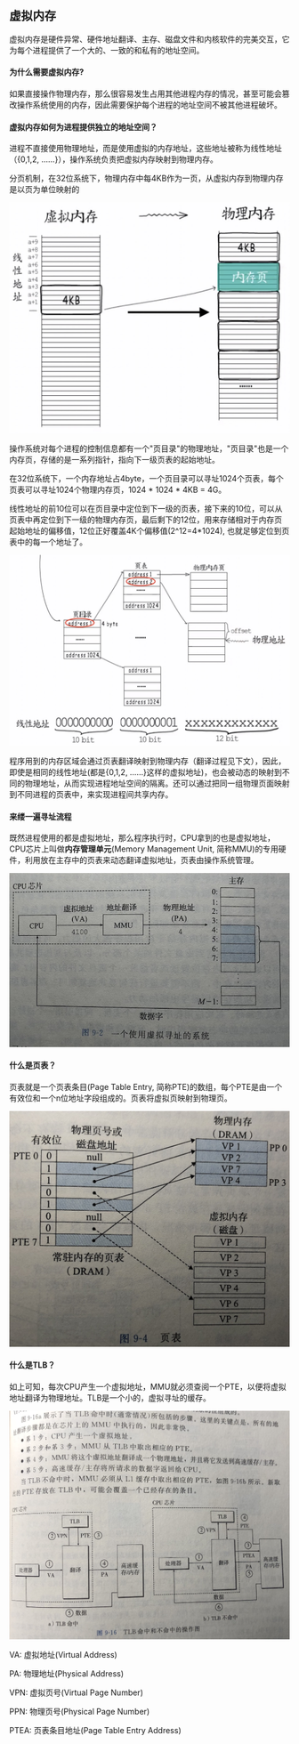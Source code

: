 ## 虚拟内存

虚拟内存是硬件异常、硬件地址翻译、主存、磁盘文件和内核软件的完美交互，它为每个进程提供了一个大的、一致的和私有的地址空间。

#### 为什么需要虚拟内存?

如果直接操作物理内存，那么很容易发生占用其他进程内存的情况，甚至可能会篡改操作系统使用的内存，因此需要保护每个进程的地址空间不被其他进程破坏。

#### 虚拟内存如何为进程提供独立的地址空间？

进程不直接使用物理地址，而是使用虚拟的内存地址，这些地址被称为线性地址（{0,1,2, ……}），操作系统负责把虚拟内存映射到物理内存。

分页机制，在32位系统下，物理内存中每4KB作为一页，从虚拟内存到物理内存是以页为单位映射的

<img src="../../src/golang/memory/memory_mapping.png" alt="内存映射" style="zoom:67%;" />

操作系统对每个进程的控制信息都有一个"页目录"的物理地址，"页目录"也是一个内存页，存储的是一系列指针，指向下一级页表的起始地址。

在32位系统下，一个内存地址占4byte，一个页目录可以寻址1024个页表，每个页表可以寻址1024个物理内存页，1024 * 1024 * 4KB = 4G。

线性地址的前10位可以在页目录中定位到下一级的页表，接下来的10位，可以从页表中再定位到下一级的物理内存页，最后剩下的12位，用来存储相对于内存页起始地址的偏移值，12位正好覆盖4K个偏移值(2^12=4*1024), 也就足够定位到页表中的每一个地址了。

<img src="../../src/golang/memory/memory_mapping_detail.png" alt="内存映射" style="zoom:67%;" />

程序用到的内存区域会通过页表翻译映射到物理内存（翻译过程见下文），因此，即使是相同的线性地址(都是{0,1,2, ……}这样的虚拟地址)，也会被动态的映射到不同的物理地址，从而实现进程地址空间的隔离。还可以通过把同一组物理页面映射到不同进程的页表中，来实现进程间共享内存。

#### 来缕一遍寻址流程

既然进程使用的都是虚拟地址，那么程序执行时，CPU拿到的也是虚拟地址，CPU芯片上叫做**内存管理单元**(Memory Management Unit, 简称MMU)的专用硬件，利用放在主存中的页表来动态翻译虚拟地址，页表由操作系统管理。

<img src="../../src/golang/memory/address.png" alt="虚拟寻址" style="zoom:67%;" />

#### 什么是页表？

页表就是一个页表条目(Page Table Entry, 简称PTE)的数组，每个PTE是由一个有效位和一个n位地址字段组成的。页表将虚拟页映射到物理页。

<img src="../../src/golang/memory/page_table.png" alt="页表" style="zoom:50%;" />

#### 什么是TLB？

如上可知，每次CPU产生一个虚拟地址，MMU就必须查阅一个PTE，以便将虚拟地址翻译为物理地址。TLB是一个小的，虚拟寻址的缓存。

<img src="../../src/golang/memory/tlb.png" alt="TLB" />

VA: 虚拟地址(Virtual Address)

PA: 物理地址(Physical Address)

VPN: 虚拟页号(Virtual Page Number)

PPN: 物理页号(Physical Page Number)

PTEA: 页表条目地址(Page Table Entry Address)

